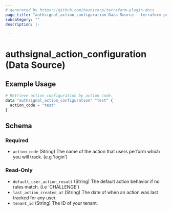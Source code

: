 ```yaml
---
# generated by https://github.com/hashicorp/terraform-plugin-docs
page_title: "authsignal_action_configuration Data Source - terraform-provider-authsignal"
subcategory: ""
description: |-
  
---
```


# authsignal_action_configuration (Data Source)



## Example Usage

```terraform
# Retrieve action configuration by action code.
data "authsignal_action_configuration" "test" {
  action_code = "test"
}
```

<!-- schema generated by tfplugindocs -->
## Schema

### Required

- `action_code` (String) The name of the action that users perform which you will track. (e.g 'login')

### Read-Only

- `default_user_action_result` (String) The default action behavior if no rules match. (i.e 'CHALLENGE')
- `last_action_created_at` (String) The date of when an action was last tracked for any user.
- `tenant_id` (String) The ID of your tenant.
